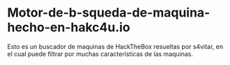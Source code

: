 # Motor-de-b-squeda-de-maquina-hecho-en-hakc4u.io
Esto es un buscador de maquinas de HackTheBox resueltas por s4vitar, en el cual puede filtrar por muchas características de las maquinas.
